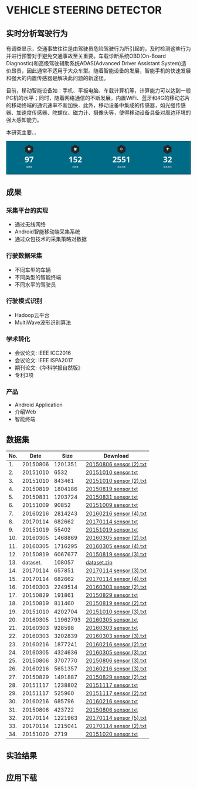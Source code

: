 # VEHICLE STEERING DETECTOR

## 实时分析驾驶行为

有调查显示，交通事故往往是由驾驶员危险驾驶行为所引起的，及时检测这些行为并进行预警对于避免交通事故至关重要。车载诊断系统OBD(On-Board Diagnostic)和高级驾驶辅助系统ADAS(Advanced Driver Assistant System)造价昂贵，因此通常不适用于大众车型。随着智能设备的发展，智能手机的快速发展和强大的内置传感器是解决此问题的新途径。

目前，移动智能设备如：手机、平板电脑、车载计算机等，计算能力可以达到一般PC机的水平；同时，随着网络通信的不断发展，内置WiFi、蓝牙和4G的移动芯片的移动终端的通讯速率不断加快．此外，移动设备中集成的传感器，如光强传感器、加速度传感器、陀螺仪、磁力计、摄像头等，使得移动设备具备对周边环境的强大感知能力。

本研究主要...

![Result](./doc/data/result.png)

## 成果

### 采集平台的实现

- 通过无线网络
- Android智能移动端采集系统
- 通过众包技术的采集策略对数据

### 行驶数据采集

- 不同车型的车辆
- 不同类型的智能终端
- 不同水平的驾驶员

### 行驶模式识别

- Hadoop云平台
- MultiWave波形识别算法

### 学术转化

- 会议论文: IEEE ICC2016
- 会议论文: IEEE ISPA2017
- 期刊论文:《华科学报自然版》
- 专利3项

### 产品

- Android Application
- 介绍Web
- 智能终端

## 数据集

| No. | Date | Size | Download |
| ------ | ------ | ------ | ------ |
| 1. | 20150806 | 1201351 | [20150806 sensor (2).txt](20150806%20sensor%20%282%29.txt) |
| 2. | 20151010 | 6532 | [20151010 sensor.txt](20151010%20sensor.txt) |
| 3. | 20151010 | 843461 | [20151010 sensor (2).txt](20151010%20sensor%20%282%29.txt) |
| 4. | 20150819 | 1804186 | [20150819 sensor.txt](20150819%20sensor.txt) |
| 5. | 20150831 | 1203724 | [20150831 sensor.txt](20150831%20sensor.txt) |
| 6. | 20151009 | 90852 | [20151009 sensor.txt](20151009%20sensor.txt) |
| 7. | 20160216 | 2814243 | [20160216 sensor (4).txt](20160216%20sensor%20%284%29.txt) |
| 8. | 20170114 | 682662 | [20170114 sensor.txt](20170114%20sensor.txt) |
| 9. | 20151019 | 55402 | [20151019 sensor.txt](20151019%20sensor.txt) |
| 10. | 20160305 | 1468869 | [20160305 sensor (2).txt](20160305%20sensor%20%282%29.txt) |
| 11. | 20160305 | 1716295 | [20160305 sensor (4).txt](20160305%20sensor%20%284%29.txt) |
| 12. | 20150819 | 6067677 | [20150819 sensor (3).txt](20150819%20sensor%20%283%29.txt) |
| 13. | dataset. | 108057 | [dataset.zip](dataset.zip) |
| 14. | 20170114 | 657851 | [20170114 sensor (3).txt](20170114%20sensor%20%283%29.txt) |
| 15. | 20170114 | 682662 | [20170114 sensor (4).txt](20170114%20sensor%20%284%29.txt) |
| 16. | 20160303 | 2249514 | [20160303 sensor (2).txt](20160303%20sensor%20%282%29.txt) |
| 17. | 20150829 | 191861 | [20150829 sensor.txt](20150829%20sensor.txt) |
| 18. | 20150819 | 811460 | [20150819 sensor (2).txt](20150819%20sensor%20%282%29.txt) |
| 19. | 20151010 | 4202704 | [20151010 sensor (3).txt](20151010%20sensor%20%283%29.txt) |
| 20. | 20160305 | 11962793 | [20160305 sensor.txt](20160305%20sensor.txt) |
| 21. | 20160303 | 928598 | [20160303 sensor.txt](20160303%20sensor.txt) |
| 22. | 20160303 | 3202839 | [20160303 sensor (3).txt](20160303%20sensor%20%283%29.txt) |
| 23. | 20160216 | 1877241 | [20160216 sensor (2).txt](20160216%20sensor%20%282%29.txt) |
| 24. | 20160305 | 4324636 | [20160305 sensor (3).txt](20160305%20sensor%20%283%29.txt) |
| 25. | 20150806 | 3707770 | [20150806 sensor (3).txt](20150806%20sensor%20%283%29.txt) |
| 26. | 20160216 | 5651357 | [20160216 sensor (3).txt](20160216%20sensor%20%283%29.txt) |
| 27. | 20150829 | 1491887 | [20150829 sensor (2).txt](20150829%20sensor%20%282%29.txt) |
| 28. | 20151117 | 1238802 | [20151117 sensor.txt](20151117%20sensor.txt) |
| 29. | 20151117 | 525960 | [20151117 sensor (2).txt](20151117%20sensor%20%282%29.txt) |
| 30. | 20160216 | 685796 | [20160216 sensor.txt](20160216%20sensor.txt) |
| 31. | 20150806 | 423722 | [20150806 sensor.txt](20150806%20sensor.txt) |
| 32. | 20170114 | 1221963 | [20170114 sensor (5).txt](20170114%20sensor%20%285%29.txt) |
| 33. | 20170114 | 1215041 | [20170114 sensor (2).txt](20170114%20sensor%20%282%29.txt) |
| 34. | 20151020 | 2719 | [20151020 sensor.txt](20151020%20sensor.txt) |

## 实验结果

## 应用下载

